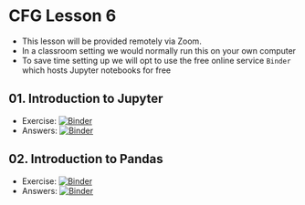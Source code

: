 # CFG Lesson 6

- This lesson will be provided remotely via Zoom.
- In a classroom setting we would normally run this on your own computer
- To save time setting up we will opt to use the free online service `Binder` which hosts Jupyter notebooks for free

## 01. Introduction to Jupyter 

- Exercise: [![Binder](https://mybinder.org/badge_logo.svg)](https://mybinder.org/v2/gh/datajoely/qb-cfg-pandas.git/master?filepath=01_introduction_to_jupyter.ipynb)
- Answers: [![Binder](https://mybinder.org/badge_logo.svg)](https://mybinder.org/v2/gh/datajoely/qb-cfg-pandas.git/master?filepath=01_introduction_to_jupyter_answers.ipynb)

## 02. Introduction to Pandas

- Exercise: [![Binder](https://mybinder.org/badge_logo.svg)](https://mybinder.org/v2/gh/datajoely/qb-cfg-pandas.git/master?filepath=02_introduction_to_pandas.ipynb)
- Answers: [![Binder](https://mybinder.org/badge_logo.svg)](https://mybinder.org/v2/gh/datajoely/qb-cfg-pandas.git/master?filepath=02_introduction_to_pandas_answers.ipynb)
